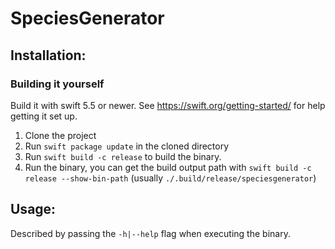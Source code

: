 # SpeciesGenerator

## Installation:
### Building it yourself

Build it with swift 5.5 or newer. See https://swift.org/getting-started/ for help getting it set up.

1. Clone the project
2. Run `swift package update` in the cloned directory
3. Run `swift build -c release` to build the binary.
4. Run the binary, you can get the build output path with `swift build -c release --show-bin-path` (usually `./.build/release/speciesgenerator`)

## Usage:

Described by passing the `-h|--help` flag when executing the binary.
